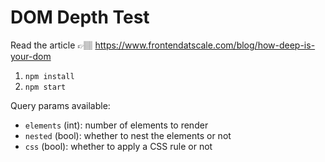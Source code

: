# DOM Depth Test

Read the article 👉🏽 https://www.frontendatscale.com/blog/how-deep-is-your-dom

1. `npm install`
2. `npm start`

Query params available:

- `elements` (int): number of elements to render
- `nested` (bool): whether to nest the elements or not
- `css` (bool): whether to apply a CSS rule or not
